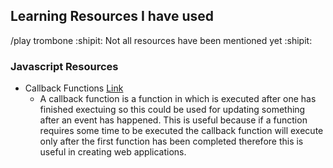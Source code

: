 ## Learning Resources I have used
/play trombone
 :shipit: Not all resources have been mentioned yet  :shipit:
### Javascript Resources
- Callback Functions [Link](https://codeburst.io/javascript-what-the-heck-is-a-callback-aba4da2deced)
  - A callback function is a function in which is executed after one has finished exectuing so this could be used for updating something after an event has happened. This is useful because if a function requires some time to be executed the callback function will execute only after the first function has been completed therefore this is useful in creating web applications.
  
